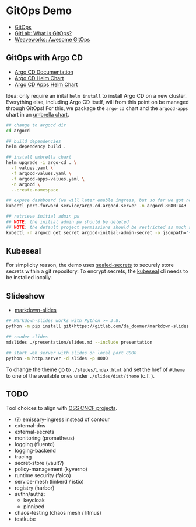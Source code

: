 # GitOps Demo

* [GitOps](https://www.gitops.tech/)
* [GitLab: What is GitOps?](https://about.gitlab.com/topics/gitops/)
* [Weaveworks: Awesome GitOps](https://github.com/weaveworks/awesome-gitops)

## GitOps with Argo CD

* [Argo CD Documentation](https://argo-cd.readthedocs.io/en/stable/)
* [Argo CD Helm Chart](https://artifacthub.io/packages/helm/argo/argo-cd)
* [Argo CD Apps Helm Chart](https://artifacthub.io/packages/helm/argo/argocd-apps)

Idea: only require an inital `helm install` to install Argo CD on a new cluster.
Everything else, including Argo CD itself, will from this point on be managed through GitOps!
For this, we package the `argo-cd` chart and the `argocd-apps` chart in an [umbrella chart](https://helm.sh/docs/howto/charts_tips_and_tricks/#complex-charts-with-many-dependencies).

```sh
## change to argocd dir
cd argocd

## build dependencies
helm dependency build .

## install umbrella chart
helm upgrade -i argo-cd . \
  -f values.yaml \
  -f argocd-values.yaml \
  -f argocd-apps-values.yaml \
  -n argocd \
  --create-namespace

## expose dashboard (we will later enable ingress, but so far we got none)
kubectl port-forward service/argo-cd-argocd-server -n argocd 8080:443

## retrieve initial admin pw
## NOTE: the initial admin pw should be deleted
## NOTE: the default project permissions should be restricted as much as possible
kubectl -n argocd get secret argocd-initial-admin-secret -o jsonpath="{.data.password}" | base64 -d
```

## Kubeseal

For simplicity reason, the demo uses [sealed-secrets](https://github.com/bitnami-labs/sealed-secrets) to securely store secrets within a git repository.
To encrypt secrets, the [kubeseal](https://github.com/bitnami-labs/sealed-secrets#kubeseal) cli needs to be installed locally.

## Slideshow

* [markdown-slides](https://gitlab.com/da_doomer/markdown-slides)

```sh
## Markdown-slides works with Python >= 3.8.
python -m pip install git+https://gitlab.com/da_doomer/markdown-slides.git

## render slides
mdslides ./presentation/slides.md --include presentation

## start web server with slides on local port 8000
python -m http.server -d slides -p 8000
```

To change the theme go to `./slides/index.html` and set the href of `#theme` to one of the available ones under `./slides/dist/theme` (c.f. ).

## TODO

Tool choices to align with [OSS CNCF projects](https://landscape.cncf.io/?category=""&organization=cloud-native-computing-foundation-cncf&grouping=category).

* (?) emissary-ingress instead of contour
* external-dns
* external-secrets
* monitoring (prometheus)
* logging (fluentd)
* logging-backend
* tracing
* secret-store (vault?)
* policy-management (kyverno)
* runtime security (falco)
* service-mesh (linkerd / istio)
* registry (harbor)
* authn/authz:
  * keycloak
  * pinniped
* chaos-testing (chaos mesh / litmus)
* testkube
